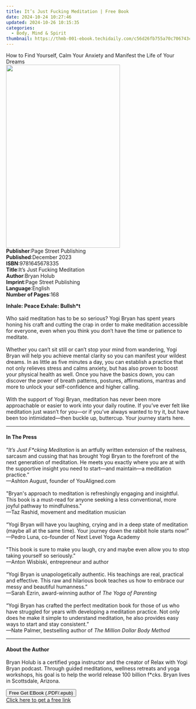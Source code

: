 ```yaml
---
title: It’s Just Fucking Meditation | Free Book
date: 2024-10-24 10:27:46
updated: 2024-10-26 10:15:35
categories:
  - Body, Mind & Spirit
thumbnail: https://thmb-001-ebook.techidaily.com/c56d26fb755a70c706743c4eeb1a83062e51cf6d7c06ebb89515e994734bc1b9.jpg
---
```

<main id="book-container">
  <div class="flex flex-col">
    <div class="book-brief flex-1 py-6 px-4 sm:p-6 md:py-10 md:px-8">
      <!-- brief-->
      <div class="book-brief-main">
        How to Find Yourself, Calm Your Anxiety and Manifest the Life of Your
        Dreams
      </div>
    </div>
    <div
      class="book-meta-info flex-1 grid gap-4 col-start-1 col-end-3 row-start-1 sm:mb-6 sm:grid-cols-4 lg:gap-6 lg:col-start-2 lg:row-end-6 lg:row-span-6 lg:mb-0"
    >
      <div
        class="book-meta-info-left place-content-center mt-4 p-4 text-sm leading-6 col-start-2 col-span-2 dark:text-slate-400"
      >
        <img
          class="w-full h-500 object-cover rounded-lg sm:h-255 sm:col-span-2 lg:col-span-full"
          src="https://img-001-ebook.techidaily.com/921399b6921775521f25f40cbdfb4c74e800c49a2be3e601f26b276428c15d6f.jpg"
          alt=""
          width="312"
          height="500"
        />
      </div>
      <div
        class="book-meta-info-right mt-2 col-start-1 row-start-2 col-span-3 self-center"
      >
        <!-- meta data  -->
        <div class="flex flex-col px-4 md:px-8">
          <div class="flex-1">
            <strong>Publisher</strong>:<span class="px-2"
              >Page Street Publishing</span
            >
          </div>
          <div class="flex-1">
            <strong>Published</strong>:<span class="px-2">December 2023</span>
          </div>
          <div class="flex-1">
            <strong>ISBN</strong>:<span class="px-2">9781645678335</span>
          </div>
          <div class="flex-1">
            <strong>Title</strong>:<span class="px-2"
              >It’s Just Fucking Meditation</span
            >
          </div>
          <div class="flex-1">
            <strong>Author</strong>:<span class="px-2">Bryan Holub</span>
          </div>
          <div class="flex-1">
            <strong>Imprint</strong>:<span class="px-2"
              >Page Street Publishing</span
            >
          </div>
          <div class="flex-1">
            <strong>Language</strong>:<span class="px-2">English</span>
          </div>
          <div class="flex-1">
            <strong>Number of Pages</strong>:<span class="px-2">168</span>
          </div>
        </div>
      </div>
    </div>
    <div class="book-description flex-1 py-6 px-4 sm:p-6 md:py-10 md:px-8">
      <div class="book-description-main">
        <div accordion-content="" id="description">
          <p>
            <b>Inhale: Peace Exhale: Bullsh*t</b><br /><br />Who said meditation
            has to be so serious? Yogi Bryan has spent years honing his craft
            and cutting the crap in order to make meditation accessible for
            everyone, even when you think you don’t have the time or patience to
            meditate.<br /><br />Whether you can’t sit still or can’t stop your
            mind from wandering, Yogi Bryan will help you achieve mental clarity
            so you can manifest your wildest dreams. In as little as five
            minutes a day, you can establish a practice that not only relieves
            stress and calms anxiety, but has also proven to boost your physical
            health as well. Once you have the basics down, you can discover the
            power of breath patterns, postures, affirmations, mantras and more
            to unlock your self-confidence and higher calling.<br /><br />With
            the support of Yogi Bryan, meditation has never been more
            approachable or easier to work into your daily routine. If you’ve
            ever felt like meditation just wasn’t for you—or if you’ve always
            wanted to try it, but have been too intimidated—then buckle up,
            buttercup. Your journey starts here.
          </p>
        </div>
        <div class="accordion-fader"></div>
      </div>
    </div>
    <div class="book-excerpts flex-1 py-6 px-4 sm:p-6 md:py-10 md:px-8">
      <!-- excerpts-->
      <div class="book-excerpts-main">
        <hr />
        <h4 class="placeholder placeholder-heading">
          <span>In The Press</span>
        </h4>
        <p></p>
        <p>
          “<i>It’s Just F*cking Meditation </i>is an artfully written extension
          of the realness, sarcasm and cussing that has brought Yogi Bryan to
          the forefront of the next generation of meditation. He meets you
          exactly where you are at with the supportive insight you need to
          start—and maintain—a meditation practice.” <br />—Ashton August,
          founder of YouAligned.com <br /><br />"Bryan's approach to meditation
          is refreshingly engaging and insightful. This book is a must-read for
          anyone seeking a less conventional, more joyful pathway to
          mindfulness."<br />—Taz Rashid, movement and meditation musician
          <br /><br />“Yogi Bryan will have you laughing, crying and in a deep
          state of meditation (maybe all at the same time). Your journey down
          the rabbit hole starts now!”<br />—Pedro Luna, co-founder of Next
          Level Yoga Academy<br /><br />"This book is sure to make you laugh,
          cry and maybe even allow you to stop taking yourself so seriously."
          <br />—Anton Wisbiski, entrepreneur and author<br /><br />“Yogi Bryan
          is unapologetically authentic. His teachings are real, practical and
          effective. This raw and hilarious book teaches us how to embrace our
          messy and beautiful humanness.” <br />—Sarah Ezrin, award-winning
          author of <i>The Yoga of Parenting</i><br /><br />“Yogi Bryan has
          crafted the perfect meditation book for those of us who have struggled
          for years with developing a meditation practice. Not only does he make
          it simple to understand meditation, he also provides easy ways to
          start and stay consistent.”<br />—Nate Palmer, bestselling author of
          <i>The Million Dollar Body Method</i>
        </p>
        <p></p>
      </div>
    </div>
    <div class="book-about-author flex-1 py-6 px-4 sm:p-6 md:py-10 md:px-8">
      <!-- about author-->
      <div class="book-main-author-main">
        <hr />
        <h4 class="placeholder placeholder-heading">
          <span>About the Author</span>
        </h4>
        <p>
          Bryan Holub is a certified yoga instructor and the creator of Relax
          with Yogi Bryan podcast. Through guided meditations, wellness retreats
          and yoga workshops, his goal is to help the world release 100 billion
          f*cks. Bryan lives in Scottsdale, Arizona.
        </p>
      </div>
    </div>
    <div class="book-free-get flex-1 py-6 px-4 sm:p-6 md:py-10 md:px-8">
      <button
        id="btn-free-get"
        class="bg-blue-500 hover:bg-blue-700 text-white font-bold py-2 px-4 rounded"
      >
        Free Get EBook (.PDF/.epub)
      </button>
      <div id="countdown-display" class="px-2 text-lg mt-2"></div>
      <a
        id="free-link"
        class="hidden bg-blue-500 hover:bg-blue-700 text-white font-bold py-2 px-4 rounded"
        href="https://www.ebooks.com/en-us/book/210722981/it-s-just-fucking-meditation/bryan-holub/"
        target="_blank"
        >Click here to get a free link</a
      >
    </div>
    <script>
      let countdownTime = 0;
      let countdownInterval = null;
      document
        .getElementById('btn-free-get')
        .addEventListener('click', startCountdown);
      function startCountdown() {
        countdownTime = new Date().getTime() + 60000 * 3;
        countdownInterval = setInterval(updateCountdown, 1000);
        document.getElementById('btn-free-get').disabled = true;
        document
          .getElementById('btn-free-get')
          .classList.add('bg-gray-500', 'cursor-not-allowed');
      }
      function updateCountdown() {
        let currentTime = new Date().getTime();
        let timeLeft = countdownTime - currentTime;
        let secondsLeft = Math.floor(timeLeft / 1000);
        document.getElementById('countdown-display').innerHTML =
          `Remaining time: ${secondsLeft} seconds.`;
        if (secondsLeft <= 0) {
          clearInterval(countdownInterval);
          document.getElementById('btn-free-get').classList.add('hidden');
          document.getElementById('free-link').classList.remove('hidden');
          document.getElementById('countdown-display').innerHTML = '';
        }
      }
    </script>
  </div>
</main>
